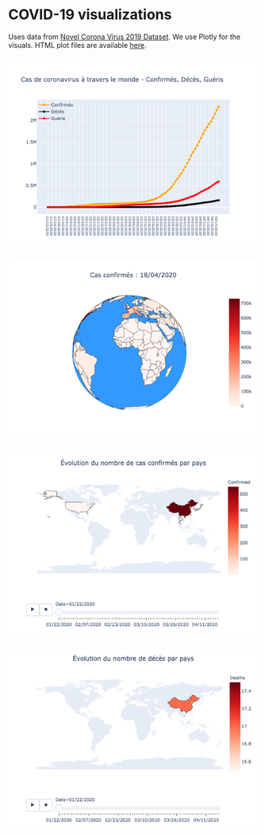 # COVID-19 visualizations
 
Uses data from [Novel Corona Virus 2019 Dataset](https://github.com/jbguerin/coronavirus/tree/master/docs/html).
We use Plotly for the visuals. HTML plot files are available [here](https://github.com/jbguerin/coronavirus/tree/master/docs/html).  

 ##
<p align="center">
    <img src="https://github.com/jbguerin/coronavirus/blob/master/docs/imgs/summary.png"> <br>
</p>


 ##
<p align="center">
    <img src="https://github.com/jbguerin/coronavirus/blob/master/docs/imgs/choroplethmap.png"> <br>
</p>

 ##

<p align="center">
    <img src="https://github.com/jbguerin/coronavirus/blob/master/docs/imgs/confirmedcases.png"> <br>
</p>


 ##
<p align="center">
    <img src="https://github.com/jbguerin/coronavirus/blob/master/docs/imgs/deaths.png"> <br>
</p> 